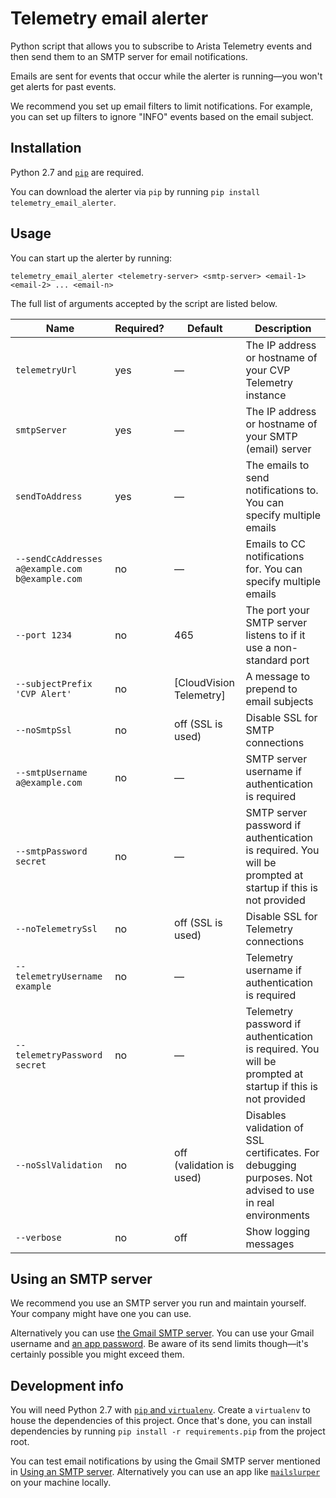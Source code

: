 # Telemetry email alerter

Python script that allows you to subscribe to Arista Telemetry events and then send them to an SMTP server for email notifications.

Emails are sent for events that occur while the alerter is running—you won't get alerts for past events.

We recommend you set up email filters to limit notifications. For example, you can set up filters to ignore "INFO" events based on the email subject.

## Installation

Python 2.7 and [`pip`](https://packaging.python.org/tutorials/installing-packages) are required.

You can download the alerter via `pip` by running `pip install telemetry_email_alerter`.

## Usage

You can start up the alerter by running:

```
telemetry_email_alerter <telemetry-server> <smtp-server> <email-1> <email-2> ... <email-n>
```

The full list of arguments accepted by the script are listed below.

| Name | Required? | Default | Description |
|---|---|---|---|
| `telemetryUrl` | yes | — | The IP address or hostname of your CVP Telemetry instance |
| `smtpServer` | yes | — | The IP address or hostname of your SMTP (email) server |
| `sendToAddress` | yes | — | The emails to send notifications to. You can specify multiple emails |
| `--sendCcAddresses a@example.com b@example.com` | no | — | Emails to CC notifications for. You can specify multiple emails |
| `--port 1234` | no | 465 | The port your SMTP server listens to if it use a non-standard port |
| `--subjectPrefix 'CVP Alert'` | no | \[CloudVision Telemetry\] | A message to prepend to email subjects |
| `--noSmtpSsl` | no | off (SSL is used) | Disable SSL for SMTP connections |
| `--smtpUsername a@example.com` | no | — | SMTP server username if authentication is required |
| `--smtpPassword secret` | no | — | SMTP server password if authentication is required. You will be prompted at startup if this is not provided |
| `--noTelemetrySsl` | no | off (SSL is used) | Disable SSL for Telemetry connections |
| `--telemetryUsername example` | no | — | Telemetry username if authentication is required |
| `--telemetryPassword secret` | no | — |Telemetry password if authentication is required. You will be prompted at startup if this is not provided |
| `--noSslValidation` | no | off (validation is used) | Disables validation of SSL certificates. For debugging purposes. Not advised to use in real environments |
| `--verbose` | no | off | Show logging messages |

## Using an SMTP server

We recommend you use an SMTP server you run and maintain yourself. Your company might have one you can use.

Alternatively you can use [the Gmail SMTP server](https://support.google.com/a/answer/176600). You can use your Gmail username and [an app password](https://support.google.com/accounts/answer/185833). Be aware of its send limits though—it's certainly possible you might exceed them.

## Development info

You will need Python 2.7 with [`pip` and `virtualenv`](https://packaging.python.org/tutorials/installing-packages/). Create a `virtualenv` to house the dependencies of this project. Once that's done, you can install dependencies by running `pip install -r requirements.pip` from the project root.

You can test email notifications by using the Gmail SMTP server mentioned in [Using an SMTP server](#using-an-smtp-server). Alternatively you can use an app like [`mailslurper`](https://github.com/mailslurper/mailslurper) on your machine locally.

